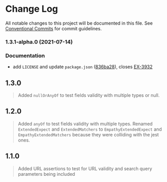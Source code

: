 # Change Log

All notable changes to this project will be documented in this file.
See [Conventional Commits](https://conventionalcommits.org) for commit guidelines.

### 1.3.1-alpha.0 (2021-07-14)


### Documentation

* add `LICENSE` and update `package.json` ([836ba28](https://github.com/empathyco/x/commit/836ba287dab3a04181658ff5150ea62264038cc8)), closes [EX-3932](https://searchbroker.atlassian.net/browse/EX-3932)



## 1.3.0

> Added `nullOrAnyOf` to test fields validity with multiple types or null.

## 1.2.0

> Added `anyOf` to test fields validity with multiple types. Renamed `ExtendedExpect` and `ExtendedMatchers` to `EmpathyExtendedExpect`
> and `EmpathyExtendedMatchers` because they were colliding with the jest ones. 

## 1.1.0

> Added URL assertions to test for URL validity and search query parameters being included
